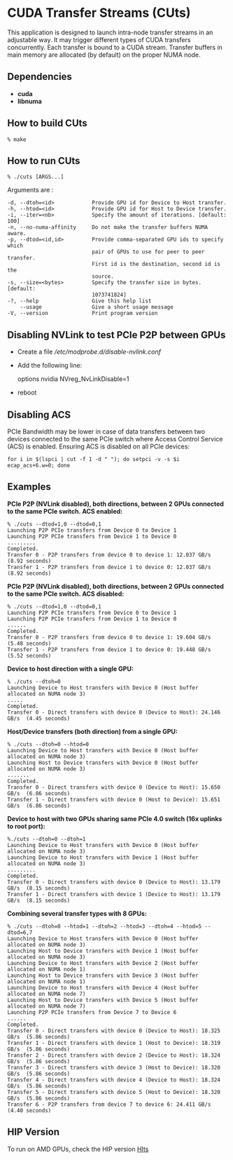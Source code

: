 CUDA Transfer Streams (CUts)
============================

This application is designed to launch intra-node transfer streams in an
adjustable way. It may trigger different types of CUDA transfers concurrently.
Each transfer is bound to a CUDA stream. Transfer buffers in main memory are
allocated (by default) on the proper NUMA node.


Dependencies
------------

* **cuda**
* **libnuma**


How to build CUts
-----------------

    % make


How to run CUts
---------------

    % ./cuts [ARGS...]

Arguments are :

    -d, --dtoh=<id>            Provide GPU id for Device to Host transfer.
    -h, --htod=<id>            Provide GPU id for Host to Device transfer.
    -i, --iter=<nb>            Specify the amount of iterations. [default: 100]
    -n, --no-numa-affinity     Do not make the transfer buffers NUMA aware.
    -p, --dtod=<id,id>         Provide comma-separated GPU ids to specify which
                               pair of GPUs to use for peer to peer transfer.
                               First id is the destination, second id is the
                               source.
    -s, --size=<bytes>         Specify the transfer size in bytes. [default:
                               1073741824]
    -?, --help                 Give this help list
        --usage                Give a short usage message
    -V, --version              Print program version


Disabling NVLink to test PCIe P2P between GPUs
----------------------------------------------

* Create a file */etc/modprobe.d/disable-nvlink.conf*
* Add the following line:

    options nvidia NVreg_NvLinkDisable=1


* reboot


Disabling ACS
-------------

PCIe Bandwidth may be lower in case of data transfers between two devices
connected to the same PCIe switch where Access Control Service (ACS) is enabled.
Ensuring ACS is disabled on all PCIe devices:

    for i in $(lspci | cut -f 1 -d " "); do setpci -v -s $i ecap_acs+6.w=0; done


Examples
--------

**PCIe P2P (NVLink disabled), both directions, between 2 GPUs connected to the same PCIe switch. ACS enabled:**

    % ./cuts --dtod=1,0 --dtod=0,1
    Launching P2P PCIe transfers from Device 0 to Device 1
    Launching P2P PCIe transfers from Device 1 to Device 0
    .........
    Completed.
    Transfer 0 - P2P transfers from device 0 to device 1: 12.037 GB/s  (8.92 seconds)
    Transfer 1 - P2P transfers from device 1 to device 0: 12.037 GB/s  (8.92 seconds)


**PCIe P2P (NVLink disabled), both directions, between 2 GPUs connected to the same PCIe switch. ACS disabled:**

    % ./cuts --dtod=1,0 --dtod=0,1
    Launching P2P PCIe transfers from Device 0 to Device 1
    Launching P2P PCIe transfers from Device 1 to Device 0
    ......
    Completed.
    Transfer 0 - P2P transfers from device 0 to device 1: 19.604 GB/s  (5.48 seconds)
    Transfer 1 - P2P transfers from device 1 to device 0: 19.448 GB/s  (5.52 seconds)


**Device to host direction with a single GPU:**

    % ./cuts --dtoh=0
    Launching Device to Host transfers with Device 0 (Host buffer allocated on NUMA node 3)
    .....
    Completed.
    Transfer 0 - Direct transfers with device 0 (Device to Host): 24.146 GB/s  (4.45 seconds)


**Host/Device transfers (both direction) from a single GPU:**

    % ./cuts --dtoh=0 --htod=0
    Launching Device to Host transfers with Device 0 (Host buffer allocated on NUMA node 3)
    Launching Host to Device transfers with Device 0 (Host buffer allocated on NUMA node 3)
    .......
    Completed.
    Transfer 0 - Direct transfers with device 0 (Device to Host): 15.650 GB/s  (6.86 seconds)
    Transfer 1 - Direct transfers with device 0 (Host to Device): 15.651 GB/s  (6.86 seconds)


**Device to host with two GPUs sharing same PCIe 4.0 switch (16x uplinks to root port):**

    %./cuts --dtoh=0 --dtoh=1
    Launching Device to Host transfers with Device 0 (Host buffer allocated on NUMA node 3)
    Launching Device to Host transfers with Device 1 (Host buffer allocated on NUMA node 3)
    .........
    Completed.
    Transfer 0 - Direct transfers with device 0 (Device to Host): 13.179 GB/s  (8.15 seconds)
    Transfer 1 - Direct transfers with device 1 (Device to Host): 13.179 GB/s  (8.15 seconds)


**Combining several transfer types with 8 GPUs:**

    % ./cuts --dtoh=0 --htod=1 --dtoh=2 --htod=3 --dtoh=4 --htod=5 --dtod=6,7
    Launching Device to Host transfers with Device 0 (Host buffer allocated on NUMA node 3)
    Launching Host to Device transfers with Device 1 (Host buffer allocated on NUMA node 3)
    Launching Device to Host transfers with Device 2 (Host buffer allocated on NUMA node 1)
    Launching Host to Device transfers with Device 3 (Host buffer allocated on NUMA node 1)
    Launching Device to Host transfers with Device 4 (Host buffer allocated on NUMA node 7)
    Launching Host to Device transfers with Device 5 (Host buffer allocated on NUMA node 7)
    Launching P2P PCIe transfers from Device 7 to Device 6
    ......
    Completed.
    Transfer 0 - Direct transfers with device 0 (Device to Host): 18.325 GB/s  (5.86 seconds)
    Transfer 1 - Direct transfers with device 1 (Host to Device): 18.319 GB/s  (5.86 seconds)
    Transfer 2 - Direct transfers with device 2 (Device to Host): 18.324 GB/s  (5.86 seconds)
    Transfer 3 - Direct transfers with device 3 (Host to Device): 18.320 GB/s  (5.86 seconds)
    Transfer 4 - Direct transfers with device 4 (Device to Host): 18.324 GB/s  (5.86 seconds)
    Transfer 5 - Direct transfers with device 5 (Host to Device): 18.320 GB/s  (5.86 seconds)
    Transfer 6 - P2P transfers from device 7 to device 6: 24.411 GB/s  (4.40 seconds)


HIP Version
-----------

To run on AMD GPUs, check the HIP version [HIts](https://github.com/jyvet/hits)
